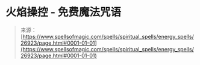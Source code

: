 <!--yml

分类：未分类

日期：2024年06月12日 19:15:34

-->

# 火焰操控 - 免费魔法咒语

> 来源：[https://www.spellsofmagic.com/spells/spiritual_spells/energy_spells/26923/page.html#0001-01-01](https://www.spellsofmagic.com/spells/spiritual_spells/energy_spells/26923/page.html#0001-01-01)
